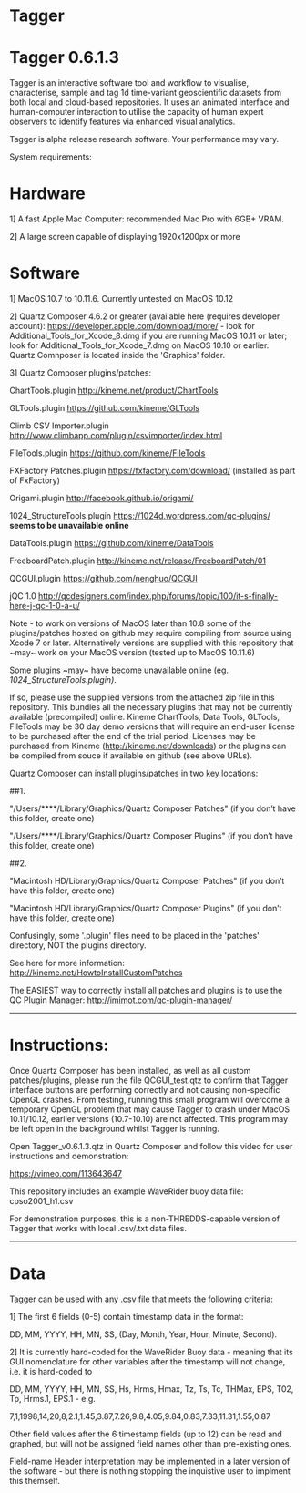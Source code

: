 # Tagger

# Tagger 0.6.1.3

Tagger is an interactive software tool and workflow to visualise, characterise, sample and tag 1d time-variant geoscientific datasets from both local and cloud-based repositories. It uses an animated interface and human-computer interaction to utilise the capacity of human expert observers to identify features via enhanced visual analytics. 

Tagger is alpha release research software. Your performance may vary.

System requirements:

# Hardware

1] A fast Apple Mac Computer: recommended Mac Pro with 6GB+ VRAM.

2] A large screen capable of displaying 1920x1200px or more

# Software

1] MacOS 10.7 to 10.11.6. Currently untested on MacOS 10.12

2] Quartz Composer 4.6.2 or greater (available here (requires developer account): https://developer.apple.com/download/more/ - look for Additional_Tools_for_Xcode_8.dmg if you are running MacOS 10.11 or later; look for Additional_Tools_for_Xcode_7.dmg on MacOS 10.10 or earlier. Quartz Comnposer is located inside the 'Graphics' folder.

3] Quartz Composer plugins/patches:

  ChartTools.plugin http://kineme.net/product/ChartTools

  GLTools.plugin https://github.com/kineme/GLTools

  Climb CSV Importer.plugin http://www.climbapp.com/plugin/csvimporter/index.html

  FileTools.plugin https://github.com/kineme/FileTools

  FXFactory Patches.plugin https://fxfactory.com/download/ (installed as part of FxFactory)

  Origami.plugin http://facebook.github.io/origami/

  1024_StructureTools.plugin https://1024d.wordpress.com/qc-plugins/ __seems to be unavailable online__

  DataTools.plugin https://github.com/kineme/DataTools

  FreeboardPatch.plugin http://kineme.net/release/FreeboardPatch/01

  QCGUI.plugin https://github.com/nenghuo/QCGUI

  jQC 1.0 http://qcdesigners.com/index.php/forums/topic/100/it-s-finally-here-j-qc-1-0-a-u/


Note - to work on versions of MacOS later than 10.8 some of the plugins/patches hosted on github may require compiling from source using Xcode 7 or later. Alternatively versions are supplied with this repository that ~may~ work on your MacOS version (tested up to MacOS 10.11.6)

Some plugins ~may~ have become unavailable online (eg. _1024_StructureTools.plugin)_. 

If so, please use the supplied versions from the attached zip file in this repository. This bundles all the necessary plugins that may not be currently available (precompiled) online. Kineme ChartTools, Data Tools, GLTools, FileTools may be 30 day demo versions that will require an end-user license to be purchased after the end of the trial period. Licenses may be purchased from Kineme (http://kineme.net/downloads) or the plugins can be compiled from souce if available on github (see above URLs).

Quartz Composer can install plugins/patches in two key locations:

##1.

"/Users/****/Library/Graphics/Quartz Composer Patches" (if you don’t have this folder, create one)

"/Users/****/Library/Graphics/Quartz Composer Plugins" (if you don’t have this folder, create one)

##2.

"Macintosh HD/Library/Graphics/Quartz Composer Patches" (if you don’t have this folder, create one)

"Macintosh HD/Library/Graphics/Quartz Composer Plugins" (if you don’t have this folder, create one)

Confusingly, some '.plugin' files need to be placed in the 'patches' directory, NOT the plugins directory.

See here for more information: http://kineme.net/HowtoInstallCustomPatches

The EASIEST way to correctly install all patches and plugins is to use the QC Plugin Manager: http://imimot.com/qc-plugin-manager/

_________________________________

# Instructions:

Once Quartz Composer has been installed, as well as all custom patches/plugins, please run the file QCGUI_test.qtz to confirm that Tagger interface buttons are performing correctly and not causing non-specific OpenGL crashes. From testing, running this small program will overcome a temporary OpenGL problem that may cause Tagger to crash under MacOS 10.11/10.12, earlier versions (10.7-10.10) are not affected. This program may be left open in the background whilst Tagger is running.

Open Tagger_v0.6.1.3.qtz in Quartz Composer and follow this video for user instructions and demonstration:

https://vimeo.com/113643647

This repository includes an example WaveRider buoy data file: cpso2001_h1.csv 

For demonstration purposes, this is a non-THREDDS-capable version of Tagger that works with local .csv/.txt data files.

_________________________________

# Data

Tagger can be used with any .csv file that meets the following criteria:

1] The first 6 fields (0-5) contain timestamp data in the format:

DD, MM, YYYY, HH, MN, SS, (Day, Month, Year, Hour, Minute, Second). 

2] It is currently hard-coded for the WaveRider Buoy data - meaning that its GUI nomenclature for other variables after the timestamp will not change, i.e. it is hard-coded to

DD, MM, YYYY, HH, MN, SS, Hs, Hrms, Hmax, Tz, Ts, Tc, THMax, EPS, T02, Tp, Hrms.1, EPS.1 - e.g.

7,1,1998,14,20,8,2.1,1.45,3.87,7.26,9.8,4.05,9.84,0.83,7.33,11.31,1.55,0.87

Other field values after the 6 timestamp fields (up to 12) can be read and graphed, but will not be assigned field names other than pre-existing ones.

Field-name Header interpretation may be implemented in a later version of the software - but there is nothing stopping the inquistive user to implment this themself.


